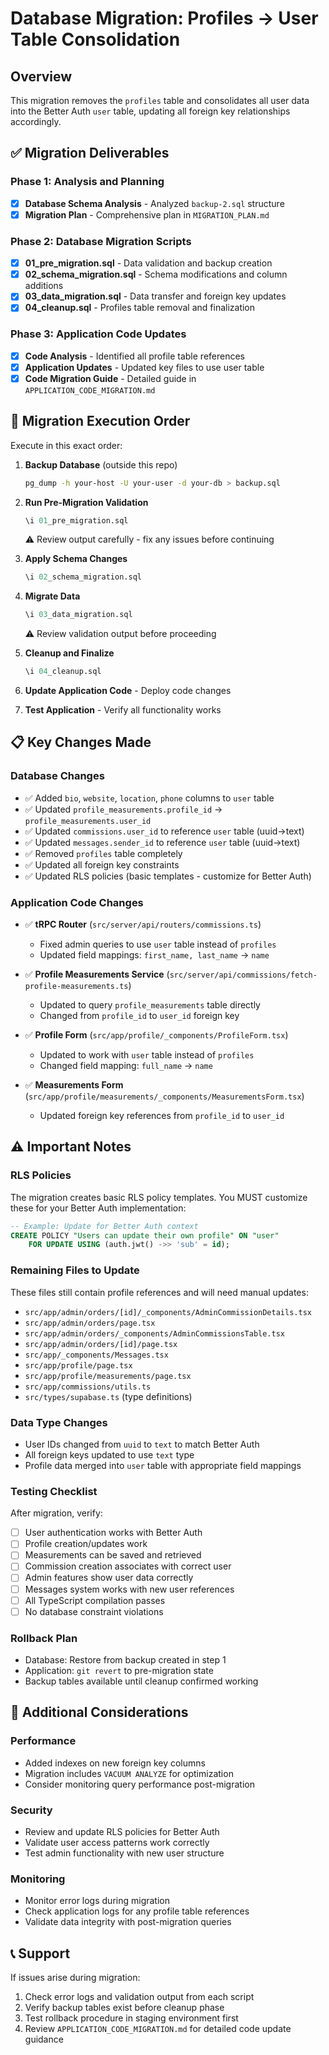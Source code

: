 # Database Migration: Profiles → User Table Consolidation

## Overview
This migration removes the `profiles` table and consolidates all user data into the Better Auth `user` table, updating all foreign key relationships accordingly.

## ✅ Migration Deliverables

### Phase 1: Analysis and Planning
- [x] **Database Schema Analysis** - Analyzed `backup-2.sql` structure
- [x] **Migration Plan** - Comprehensive plan in `MIGRATION_PLAN.md`

### Phase 2: Database Migration Scripts
- [x] **01_pre_migration.sql** - Data validation and backup creation
- [x] **02_schema_migration.sql** - Schema modifications and column additions
- [x] **03_data_migration.sql** - Data transfer and foreign key updates
- [x] **04_cleanup.sql** - Profiles table removal and finalization

### Phase 3: Application Code Updates  
- [x] **Code Analysis** - Identified all profile table references
- [x] **Application Updates** - Updated key files to use user table
- [x] **Code Migration Guide** - Detailed guide in `APPLICATION_CODE_MIGRATION.md`

## 🚀 Migration Execution Order

Execute in this exact order:

1. **Backup Database** (outside this repo)
   ```bash
   pg_dump -h your-host -U your-user -d your-db > backup.sql
   ```

2. **Run Pre-Migration Validation**
   ```sql
   \i 01_pre_migration.sql
   ```
   ⚠️ Review output carefully - fix any issues before continuing

3. **Apply Schema Changes**
   ```sql
   \i 02_schema_migration.sql
   ```

4. **Migrate Data**
   ```sql
   \i 03_data_migration.sql
   ```
   ⚠️ Review validation output before proceeding

5. **Cleanup and Finalize**
   ```sql
   \i 04_cleanup.sql
   ```

6. **Update Application Code** - Deploy code changes

7. **Test Application** - Verify all functionality works

## 📋 Key Changes Made

### Database Changes
- ✅ Added `bio`, `website`, `location`, `phone` columns to `user` table
- ✅ Updated `profile_measurements.profile_id` → `profile_measurements.user_id`
- ✅ Updated `commissions.user_id` to reference `user` table (uuid→text)
- ✅ Updated `messages.sender_id` to reference `user` table (uuid→text)
- ✅ Removed `profiles` table completely
- ✅ Updated all foreign key constraints
- ✅ Updated RLS policies (basic templates - customize for Better Auth)

### Application Code Changes
- ✅ **tRPC Router** (`src/server/api/routers/commissions.ts`)
  - Fixed admin queries to use `user` table instead of `profiles`
  - Updated field mappings: `first_name, last_name` → `name`

- ✅ **Profile Measurements Service** (`src/server/api/commissions/fetch-profile-measurements.ts`)
  - Updated to query `profile_measurements` table directly
  - Changed from `profile_id` to `user_id` foreign key

- ✅ **Profile Form** (`src/app/profile/_components/ProfileForm.tsx`)
  - Updated to work with `user` table instead of `profiles`
  - Changed field mapping: `full_name` → `name`

- ✅ **Measurements Form** (`src/app/profile/measurements/_components/MeasurementsForm.tsx`)
  - Updated foreign key references from `profile_id` to `user_id`

## ⚠️ Important Notes

### RLS Policies
The migration creates basic RLS policy templates. You MUST customize these for your Better Auth implementation:

```sql
-- Example: Update for Better Auth context
CREATE POLICY "Users can update their own profile" ON "user"
    FOR UPDATE USING (auth.jwt() ->> 'sub' = id);
```

### Remaining Files to Update
These files still contain profile references and will need manual updates:
- `src/app/admin/orders/[id]/_components/AdminCommissionDetails.tsx`
- `src/app/admin/orders/page.tsx` 
- `src/app/admin/orders/_components/AdminCommissionsTable.tsx`
- `src/app/admin/orders/[id]/page.tsx`
- `src/app/_components/Messages.tsx`
- `src/app/profile/page.tsx`
- `src/app/profile/measurements/page.tsx`
- `src/app/commissions/utils.ts`
- `src/types/supabase.ts` (type definitions)

### Data Type Changes
- User IDs changed from `uuid` to `text` to match Better Auth
- All foreign keys updated to use `text` type
- Profile data merged into `user` table with appropriate field mappings

### Testing Checklist
After migration, verify:
- [ ] User authentication works with Better Auth
- [ ] Profile creation/updates work
- [ ] Measurements can be saved and retrieved
- [ ] Commission creation associates with correct user
- [ ] Admin features show user data correctly
- [ ] Messages system works with new user references
- [ ] All TypeScript compilation passes
- [ ] No database constraint violations

### Rollback Plan
- Database: Restore from backup created in step 1
- Application: `git revert` to pre-migration state
- Backup tables available until cleanup confirmed working

## 🔄 Additional Considerations

### Performance
- Added indexes on new foreign key columns
- Migration includes `VACUUM ANALYZE` for optimization
- Consider monitoring query performance post-migration

### Security  
- Review and update RLS policies for Better Auth
- Validate user access patterns work correctly
- Test admin functionality with new user structure

### Monitoring
- Monitor error logs during migration
- Check application logs for any profile table references
- Validate data integrity with post-migration queries

## 📞 Support
If issues arise during migration:
1. Check error logs and validation output from each script
2. Verify backup tables exist before cleanup phase
3. Test rollback procedure in staging environment first
4. Review `APPLICATION_CODE_MIGRATION.md` for detailed code update guidance